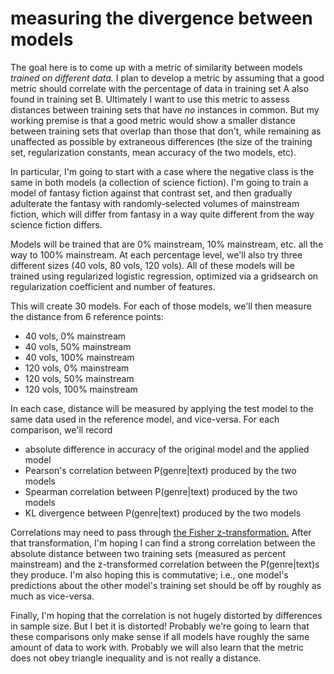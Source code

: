 measuring the divergence between models
=====================================

The goal here is to come up with a metric of similarity between models *trained on different data.* I plan to develop a metric by assuming that a good metric should correlate with the percentage of data in training set A also found in training set B. Ultimately I want to use this metric to assess distances between training sets that have *no* instances in common. But my working premise is that a good metric would show a smaller distance between training sets that overlap than those that don't, while remaining as unaffected as possible by extraneous differences (the size of the training set, regularization constants, mean accuracy of the two models, etc).

In particular, I'm going to start with a case where the negative class is the same in both models (a collection of science fiction). I'm going to train a model of fantasy fiction against that contrast set, and then gradually adulterate the fantasy with randomly-selected volumes of mainstream fiction, which will differ from fantasy in a way quite different from the way science fiction differs.

Models will be trained that are 0% mainstream, 10% mainstream, etc. all the way to 100% mainstream. At each percentage level, we'll also try three different sizes (40 vols, 80 vols, 120 vols). All of these models will be trained using regularized logistic regression, optimized via a gridsearch on regularization coefficient and number of features.

This will create 30 models. For each of those models, we'll then measure the distance from 6 reference points:

* 40 vols, 0% mainstream
* 40 vols, 50% mainstream
* 40 vols, 100% mainstream
* 120 vols, 0% mainstream
* 120 vols, 50% mainstream
* 120 vols, 100% mainstream

In each case, distance will be measured by applying the test model to the same data used in the reference model, and vice-versa.  For each comparison, we'll record

* absolute difference in accuracy of the original model and the applied model
* Pearson's correlation between P(genre|text) produced by the two models
* Spearman correlation between P(genre|text) produced by the two models
* KL divergence between P(genre|text) produced by the two models

Correlations may need to pass through [the Fisher z-transformation.](https://en.wikipedia.org/wiki/Fisher_transformation) After that transformation, I'm hoping I can find a strong correlation between the absolute distance between two training sets (measured as percent mainstream) and the z-transformed correlation between the P(genre|text)s they produce. I'm also hoping this is commutative; i.e., one model's predictions about the other model's training set should be off by roughly as much as vice-versa.

Finally, I'm hoping that the correlation is not hugely distorted by differences in sample size. But I bet it is distorted! Probably we're going to learn that these comparisons only make sense if all models have roughly the same amount of data to work with. Probably we will also learn that the metric does not obey triangle inequality and is not really a distance.